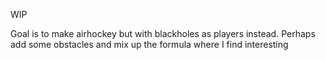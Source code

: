 WIP

Goal is to make airhockey but with blackholes as players instead. Perhaps add some obstacles and mix up the formula where I find interesting